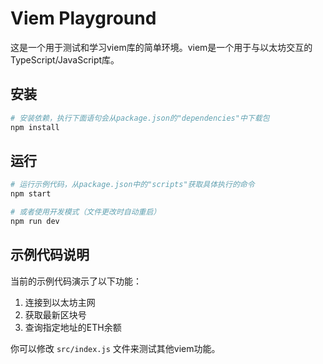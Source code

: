# Viem Playground

这是一个用于测试和学习viem库的简单环境。viem是一个用于与以太坊交互的TypeScript/JavaScript库。

## 安装

```bash
# 安装依赖，执行下面语句会从package.json的"dependencies"中下载包
npm install
```

## 运行

```bash
# 运行示例代码，从package.json中的"scripts"获取具体执行的命令
npm start

# 或者使用开发模式（文件更改时自动重启）
npm run dev
```

## 示例代码说明

当前的示例代码演示了以下功能：
1. 连接到以太坊主网
2. 获取最新区块号
3. 查询指定地址的ETH余额

你可以修改 `src/index.js` 文件来测试其他viem功能。